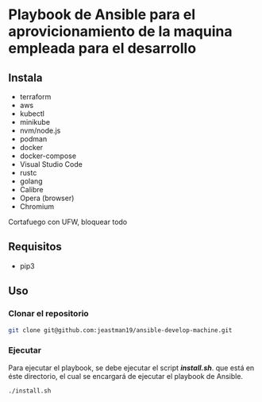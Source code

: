 # Playbook de Ansible para el aprovicionamiento de la maquina empleada para el desarrollo

## Instala

* terraform
* aws
* kubectl
* minikube
* nvm/node.js
* podman
* docker
* docker-compose
* Visual Studio Code
* rustc
* golang
* Calibre
* Opera (browser)
* Chromium

Cortafuego con UFW, bloquear todo

## Requisitos

* pip3

## Uso

### Clonar el repositorio

```bash
git clone git@github.com:jeastman19/ansible-develop-machine.git
```

### Ejecutar

Para ejecutar el playbook, se debe ejecutar el script ***install.sh***. que está en éste directorio, el cual se encargará de ejecutar el playbook de Ansible.

```bash
./install.sh
```
